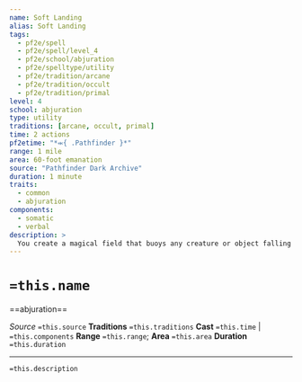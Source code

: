 ```yaml
---
name: Soft Landing
alias: Soft Landing
tags:
  - pf2e/spell
  - pf2e/spell/level_4
  - pf2e/school/abjuration
  - pf2e/spelltype/utility
  - pf2e/tradition/arcane
  - pf2e/tradition/occult
  - pf2e/tradition/primal
level: 4
school: abjuration
type: utility
traditions: [arcane, occult, primal]
time: 2 actions
pf2etime: "*⬺{ .Pathfinder }*"
range: 1 mile
area: 60-foot emanation
source: "Pathfinder Dark Archive"
duration: 1 minute
traits:
  - common
  - abjuration
components:
  - somatic
  - verbal
description: >
  You create a magical field that buoys any creature or object falling into the area, providing a harmless landing from any height. As you generally fall 1,500 feet per round, you can cast this spell while you are falling to ensure a safe landing, provided you can see your landing point and it's within range.
---
```

# `=this.name`
==abjuration==

*Source* `=this.source`
**Traditions** `=this.traditions`
**Cast** `=this.time` | `=this.components`
**Range** `=this.range`; **Area** `=this.area`
**Duration** `=this.duration`

***
`=this.description`